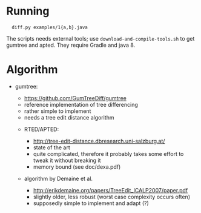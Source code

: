 Running
=======

```
  diff.py examples/1{a,b}.java
```

The scripts needs external tools; use `download-and-compile-tools.sh` to get
gumtree and apted. They require Gradle and java 8.


Algorithm
=========

* gumtree:
  - https://github.com/GumTreeDiff/gumtree
  - reference implementation of tree differencing
  - rather simple to implement
  - needs a tree edit distance algorithm

  * RTED/APTED:
    - http://tree-edit-distance.dbresearch.uni-salzburg.at/
    - state of the art
    - quite complicated, therefore it probably takes some effort to tweak it
    without breaking it
    - memory bound (see doc/dexa.pdf)

  * algorithm by Demaine et al.
    - http://erikdemaine.org/papers/TreeEdit_ICALP2007/paper.pdf
    - slightly older, less robust (worst case complexity occurs often)
    - supposedly simple to implement and adapt (?)
